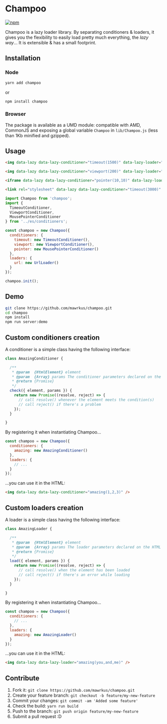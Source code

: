 # Champoo
[![npm](https://img.shields.io/npm/l/champoo.svg)](https://www.npmjs.org/package/champoo)

Champoo is a lazy loader library.
By separating conditioners & loaders, it gives you the flexibility to easily load pretty much everything, the *lazy way*... It is extensible & has a small footprint.

## Installation

### Node

```bash
yarn add champoo
```
or
```bash
npm install champoo
```

### Browser

The package is available as a UMD module: compatible with AMD, CommonJS and exposing a global variable `Champoo` in `lib/Champoo.js` (less than 1Kb minified and gzipped).

## Usage

```html
<img data-lazy data-lazy-conditioner="timeout(1500)" data-lazy-loader="url(https://www.google.com/logos/doodles/2017/sir-john-cornforths-100th-birthday-4995374627422208.2-2x.jpg)" />

<img data-lazy data-lazy-conditioner="viewport(200)" data-lazy-loader="url(https://www.google.com/logos/doodles/2017/mountain-day-2017-5742983679836160-2x.jpg)" />

<iframe data-lazy data-lazy-conditioner="pointer(10,10)" data-lazy-loader="url(https://www.google.com/logos/2010/pacman10-hp.html)" scrolling="no" width="900px" height="304px" frameborder="0" />

<link rel="stylesheet" data-lazy data-lazy-conditioner="timeout(3000)" data-lazy-loader="url(https://maxcdn.bootstrapcdn.com/bootstrap/3.3.7/css/bootstrap.min.css, href)">
```

```js
import Champoo from 'champoo';
import {
  TimeoutConditioner,
  ViewportConditioner,
  MousePointerConditioner
} from '../es/conditioners';

const champoo = new Champoo({
  conditioners: {
    timeout: new TimeoutConditioner(),
    viewport: new ViewportConditioner(),
    pointer: new MousePointerConditioner()
  },
  loaders: {
    url: new UrlLoader()
  }
});

champoo.init();
```

## Demo

```bash
git clone https://github.com/mawrkus/champoo.git
cd champoo
npm install
npm run server:demo
```

## Custom conditioners creation

A conditioner is a simple class having the following interface:

```js
class AmazingConditioner {

  /**
   * @param  {HtmlElement} element
   * @param  {Array} params The conditioner parameters declared on the HTML element
   * @return {Promise}
   */
  check({ element, params }) {
    return new Promise((resolve, reject) => {
      // call resolve() whenever the element meets the condition(s)
      // call reject() if there's a problem
    });
  }

}
```

By registering it when instantiating Champoo...

```js
const champoo = new Champoo({
  conditioners: {
    amazing: new AmazingConditioner()
  },
  loaders: {
    // ...
  }
});
```

...you can use it in the HTML:

```html
<img data-lazy data-lazy-conditioner="amazing(1,2,3)" />
```

## Custom loaders creation

A loader is a simple class having the following interface:

```js
class AmazingLoader {

  /**
   * @param  {HtmlElement} element
   * @param  {Array} params The loader parameters declared on the HTML element
   * @return {Promise}
   */
  load({ element, params }) {
    return new Promise((resolve, reject) => {
      // call resolve() when the element has been loaded
      // call reject() if there's an error while loading
    });
  }

}
```

By registering it when instantiating Champoo...

```js
const champoo = new Champoo({
  conditioners: {
    // ...
  },
  loaders: {
    amazing: new AmazingLoader()
  }
});
```

...you can use it in the HTML:

```html
<img data-lazy data-lazy-loader="amazing(you,and,me)" />
```

## Contribute

1. Fork it: `git clone https://github.com/mawrkus/champoo.git`
2. Create your feature branch: `git checkout -b feature/my-new-feature`
3. Commit your changes: `git commit -am 'Added some feature'`
4. Check the build: `yarn run build`
4. Push to the branch: `git push origin feature/my-new-feature`
5. Submit a pull request :D
